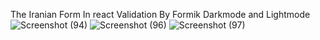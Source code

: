 The Iranian Form In react Validation By Formik 
Darkmode and Lightmode
![Screenshot (94)](https://github.com/user-attachments/assets/b33bd889-9c1d-4fba-8427-41f5bb483f7c)
![Screenshot (96)](https://github.com/user-attachments/assets/aedbea0f-6259-4f45-97d0-a1880c8e02ad)
![Screenshot (97)](https://github.com/user-attachments/assets/e812e4b3-4e9a-4773-a776-a6b801af9735)
